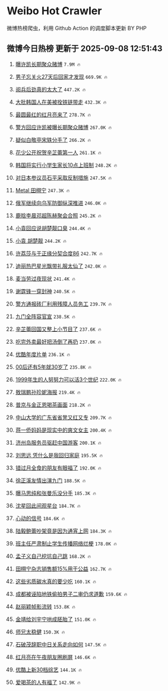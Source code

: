 # Weibo Hot Crawler 



微博热榜爬虫，利用 Github Action 的调度脚本更新 BY PHP 


## 微博今日热榜 更新于 2025-09-08 12:51:43 
1. [曝许凯长期聚众赌博](https://s.weibo.com/weibo?q=%23%E6%9B%9D%E8%AE%B8%E5%87%AF%E9%95%BF%E6%9C%9F%E8%81%9A%E4%BC%97%E8%B5%8C%E5%8D%9A%23&t=31&band_rank=1&Refer=top) `7.9M 🔥` 

1. [男子忘关火27天后回家才发现](https://s.weibo.com/weibo?q=%23%E7%94%B7%E5%AD%90%E5%BF%98%E5%85%B3%E7%81%AB27%E5%A4%A9%E5%90%8E%E5%9B%9E%E5%AE%B6%E6%89%8D%E5%8F%91%E7%8E%B0%23&t=31&band_rank=2&Refer=top) `669.9K 🔥` 

1. [阅兵后劲真的太大了](https://s.weibo.com/weibo?q=%23%E9%98%85%E5%85%B5%E5%90%8E%E5%8A%B2%E7%9C%9F%E7%9A%84%E5%A4%AA%E5%A4%A7%E4%BA%86%23&t=31&band_rank=3&Refer=top) `447.2K 🔥` 

1. [大批韩国人在美被拴铁链带走](https://s.weibo.com/weibo?q=%E5%A4%A7%E6%89%B9%E9%9F%A9%E5%9B%BD%E4%BA%BA%E5%9C%A8%E7%BE%8E%E8%A2%AB%E6%8B%B4%E9%93%81%E9%93%BE%E5%B8%A6%E8%B5%B0&t=31&band_rank=4&Refer=top) `432.3K 🔥` 

1. [最圆最红的红月亮来了](https://s.weibo.com/weibo?q=%23%E6%9C%80%E5%9C%86%E6%9C%80%E7%BA%A2%E7%9A%84%E7%BA%A2%E6%9C%88%E4%BA%AE%E6%9D%A5%E4%BA%86%23&t=31&band_rank=5&Refer=top) `278.7K 🔥` 

1. [警方回应许凯被曝长期聚众赌博](https://s.weibo.com/weibo?q=%23%E8%AD%A6%E6%96%B9%E5%9B%9E%E5%BA%94%E8%AE%B8%E5%87%AF%E8%A2%AB%E6%9B%9D%E9%95%BF%E6%9C%9F%E8%81%9A%E4%BC%97%E8%B5%8C%E5%8D%9A%23&t=31&band_rank=6&Refer=top) `267.0K 🔥` 

1. [疑似白敬亭宋轶分手了](https://s.weibo.com/weibo?q=%23%E7%96%91%E4%BC%BC%E7%99%BD%E6%95%AC%E4%BA%AD%E5%AE%8B%E8%BD%B6%E5%88%86%E6%89%8B%E4%BA%86%23&t=31&band_rank=7&Refer=top) `266.2K 🔥` 

1. [花少公开祝贺辛芷蕾第一人](https://s.weibo.com/weibo?q=%23%E8%8A%B1%E5%B0%91%E5%85%AC%E5%BC%80%E7%A5%9D%E8%B4%BA%E8%BE%9B%E8%8A%B7%E8%95%BE%E7%AC%AC%E4%B8%80%E4%BA%BA%23&t=31&band_rank=8&Refer=top) `261.1K 🔥` 

1. [韩国将实行小学生家长10点上班制](https://s.weibo.com/weibo?q=%23%E9%9F%A9%E5%9B%BD%E5%B0%86%E5%AE%9E%E8%A1%8C%E5%B0%8F%E5%AD%A6%E7%94%9F%E5%AE%B6%E9%95%BF10%E7%82%B9%E4%B8%8A%E7%8F%AD%E5%88%B6%23&t=31&band_rank=9&Refer=top) `248.2K 🔥` 

1. [对日本参议员石平采取反制措施](https://s.weibo.com/weibo?q=%23%E5%AF%B9%E6%97%A5%E6%9C%AC%E5%8F%82%E8%AE%AE%E5%91%98%E7%9F%B3%E5%B9%B3%E9%87%87%E5%8F%96%E5%8F%8D%E5%88%B6%E6%8E%AA%E6%96%BD%23&t=31&band_rank=10&Refer=top) `247.5K 🔥` 

1. [Metal 田栩宁](https://s.weibo.com/weibo?q=Metal%20%E7%94%B0%E6%A0%A9%E5%AE%81&t=31&band_rank=11&Refer=top) `247.3K 🔥` 

1. [俄军继续向乌军防御纵深推进](https://s.weibo.com/weibo?q=%23%E4%BF%84%E5%86%9B%E7%BB%A7%E7%BB%AD%E5%90%91%E4%B9%8C%E5%86%9B%E9%98%B2%E5%BE%A1%E7%BA%B5%E6%B7%B1%E6%8E%A8%E8%BF%9B%23&t=31&band_rank=12&Refer=top) `246.0K 🔥` 

1. [鹿晗李晨邓超陈赫聚会合照](https://s.weibo.com/weibo?q=%23%E9%B9%BF%E6%99%97%E6%9D%8E%E6%99%A8%E9%82%93%E8%B6%85%E9%99%88%E8%B5%AB%E8%81%9A%E4%BC%9A%E5%90%88%E7%85%A7%23&t=31&band_rank=13&Refer=top) `245.2K 🔥` 

1. [小袁回应说胡楚靓口臭](https://s.weibo.com/weibo?q=%23%E5%B0%8F%E8%A2%81%E5%9B%9E%E5%BA%94%E8%AF%B4%E8%83%A1%E6%A5%9A%E9%9D%93%E5%8F%A3%E8%87%AD%23&t=31&band_rank=14&Refer=top) `244.4K 🔥` 

1. [小袁 胡楚靓](https://s.weibo.com/weibo?q=%E5%B0%8F%E8%A2%81%20%E8%83%A1%E6%A5%9A%E9%9D%93&t=31&band_rank=15&Refer=top) `244.2K 🔥` 

1. [许荔莎与于正缘分契合度86](https://s.weibo.com/weibo?q=%23%E8%AE%B8%E8%8D%94%E8%8E%8E%E4%B8%8E%E4%BA%8E%E6%AD%A3%E7%BC%98%E5%88%86%E5%A5%91%E5%90%88%E5%BA%A686%23&t=31&band_rank=16&Refer=top) `242.7K 🔥` 

1. [迪丽热巴星光飘带礼服太仙了](https://s.weibo.com/weibo?q=%23%E8%BF%AA%E4%B8%BD%E7%83%AD%E5%B7%B4%E6%98%9F%E5%85%89%E9%A3%98%E5%B8%A6%E7%A4%BC%E6%9C%8D%E5%A4%AA%E4%BB%99%E4%BA%86%23&t=31&band_rank=17&Refer=top) `242.0K 🔥` 

1. [麦当劳过夜现状](https://s.weibo.com/weibo?q=%E9%BA%A6%E5%BD%93%E5%8A%B3%E8%BF%87%E5%A4%9C%E7%8E%B0%E7%8A%B6&t=31&band_rank=18&Refer=top) `241.4K 🔥` 

1. [谢霆锋一穿封神](https://s.weibo.com/weibo?q=%23%E8%B0%A2%E9%9C%86%E9%94%8B%E4%B8%80%E7%A9%BF%E5%B0%81%E7%A5%9E%23&t=31&band_rank=19&Refer=top) `240.5K 🔥` 

1. [警方通报砖厂利用残障人员务工](https://s.weibo.com/weibo?q=%23%E8%AD%A6%E6%96%B9%E9%80%9A%E6%8A%A5%E7%A0%96%E5%8E%82%E5%88%A9%E7%94%A8%E6%AE%8B%E9%9A%9C%E4%BA%BA%E5%91%98%E5%8A%A1%E5%B7%A5%23&t=31&band_rank=20&Refer=top) `239.7K 🔥` 

1. [九门全阵容官宣](https://s.weibo.com/weibo?q=%23%E4%B9%9D%E9%97%A8%E5%85%A8%E9%98%B5%E5%AE%B9%E5%AE%98%E5%AE%A3%23&t=31&band_rank=21&Refer=top) `238.5K 🔥` 

1. [辛芷蕾回国又整上小节目了](https://s.weibo.com/weibo?q=%E8%BE%9B%E8%8A%B7%E8%95%BE%E5%9B%9E%E5%9B%BD%E5%8F%88%E6%95%B4%E4%B8%8A%E5%B0%8F%E8%8A%82%E7%9B%AE%E4%BA%86&t=31&band_rank=22&Refer=top) `237.6K 🔥` 

1. [吃完外卖最好把汤倒了再扔](https://s.weibo.com/weibo?q=%E5%90%83%E5%AE%8C%E5%A4%96%E5%8D%96%E6%9C%80%E5%A5%BD%E6%8A%8A%E6%B1%A4%E5%80%92%E4%BA%86%E5%86%8D%E6%89%94&t=31&band_rank=23&Refer=top) `237.0K 🔥` 

1. [优酷年度片单](https://s.weibo.com/weibo?q=%E4%BC%98%E9%85%B7%E5%B9%B4%E5%BA%A6%E7%89%87%E5%8D%95&t=31&band_rank=24&Refer=top) `236.1K 🔥` 

1. [00后还有5年就30岁了](https://s.weibo.com/weibo?q=00%E5%90%8E%E8%BF%98%E6%9C%895%E5%B9%B4%E5%B0%B130%E5%B2%81%E4%BA%86&t=31&band_rank=25&Refer=top) `235.8K 🔥` 

1. [1999年生的人努努力可以活3个世纪](https://s.weibo.com/weibo?q=1999%E5%B9%B4%E7%94%9F%E7%9A%84%E4%BA%BA%E5%8A%AA%E5%8A%AA%E5%8A%9B%E5%8F%AF%E4%BB%A5%E6%B4%BB3%E4%B8%AA%E4%B8%96%E7%BA%AA&t=31&band_rank=26&Refer=top) `222.0K 🔥` 

1. [敖瑞鹏孙珍妮海报](https://s.weibo.com/weibo?q=%23%E6%95%96%E7%91%9E%E9%B9%8F%E5%AD%99%E7%8F%8D%E5%A6%AE%E6%B5%B7%E6%8A%A5%23&t=31&band_rank=27&Refer=top) `219.4K 🔥` 

1. [普京与金正恩喝茶画面](https://s.weibo.com/weibo?q=%23%E6%99%AE%E4%BA%AC%E4%B8%8E%E9%87%91%E6%AD%A3%E6%81%A9%E5%96%9D%E8%8C%B6%E7%94%BB%E9%9D%A2%23&t=31&band_rank=28&Refer=top) `218.2K 🔥` 

1. [中山大学的广东省省凳又红又专](https://s.weibo.com/weibo?q=%E4%B8%AD%E5%B1%B1%E5%A4%A7%E5%AD%A6%E7%9A%84%E5%B9%BF%E4%B8%9C%E7%9C%81%E7%9C%81%E5%87%B3%E5%8F%88%E7%BA%A2%E5%8F%88%E4%B8%93&t=31&band_rank=29&Refer=top) `209.7K 🔥` 

1. [蒋一侨妈妈是现实中的爽文女主](https://s.weibo.com/weibo?q=%E8%92%8B%E4%B8%80%E4%BE%A8%E5%A6%88%E5%A6%88%E6%98%AF%E7%8E%B0%E5%AE%9E%E4%B8%AD%E7%9A%84%E7%88%BD%E6%96%87%E5%A5%B3%E4%B8%BB&t=31&band_rank=30&Refer=top) `200.4K 🔥` 

1. [济州岛服务员驱赶中国游客](https://s.weibo.com/weibo?q=%E6%B5%8E%E5%B7%9E%E5%B2%9B%E6%9C%8D%E5%8A%A1%E5%91%98%E9%A9%B1%E8%B5%B6%E4%B8%AD%E5%9B%BD%E6%B8%B8%E5%AE%A2&t=31&band_rank=31&Refer=top) `200.1K 🔥` 

1. [刘思远 凭什么是我回归家庭](https://s.weibo.com/weibo?q=%E5%88%98%E6%80%9D%E8%BF%9C%20%E5%87%AD%E4%BB%80%E4%B9%88%E6%98%AF%E6%88%91%E5%9B%9E%E5%BD%92%E5%AE%B6%E5%BA%AD&t=31&band_rank=32&Refer=top) `195.5K 🔥` 

1. [错过月全食的朋友有眼福了](https://s.weibo.com/weibo?q=%23%E9%94%99%E8%BF%87%E6%9C%88%E5%85%A8%E9%A3%9F%E7%9A%84%E6%9C%8B%E5%8F%8B%E6%9C%89%E7%9C%BC%E7%A6%8F%E4%BA%86%23&t=31&band_rank=33&Refer=top) `192.0K 🔥` 

1. [徐正溪友情出演九门](https://s.weibo.com/weibo?q=%23%E5%BE%90%E6%AD%A3%E6%BA%AA%E5%8F%8B%E6%83%85%E5%87%BA%E6%BC%94%E4%B9%9D%E9%97%A8%23&t=31&band_rank=34&Refer=top) `188.5K 🔥` 

1. [曝马思纯和张曼乐没分手](https://s.weibo.com/weibo?q=%E6%9B%9D%E9%A9%AC%E6%80%9D%E7%BA%AF%E5%92%8C%E5%BC%A0%E6%9B%BC%E4%B9%90%E6%B2%A1%E5%88%86%E6%89%8B&t=31&band_rank=35&Refer=top) `185.3K 🔥` 

1. [沈星回此间观星台](https://s.weibo.com/weibo?q=%E6%B2%88%E6%98%9F%E5%9B%9E%E6%AD%A4%E9%97%B4%E8%A7%82%E6%98%9F%E5%8F%B0&t=31&band_rank=36&Refer=top) `184.7K 🔥` 

1. [心动的信号](https://s.weibo.com/weibo?q=%E5%BF%83%E5%8A%A8%E7%9A%84%E4%BF%A1%E5%8F%B7&t=31&band_rank=37&Refer=top) `184.6K 🔥` 

1. [陆毅鲍蕾吵架竟是因为通宵上网](https://s.weibo.com/weibo?q=%E9%99%86%E6%AF%85%E9%B2%8D%E8%95%BE%E5%90%B5%E6%9E%B6%E7%AB%9F%E6%98%AF%E5%9B%A0%E4%B8%BA%E9%80%9A%E5%AE%B5%E4%B8%8A%E7%BD%91&t=31&band_rank=38&Refer=top) `184.3K 🔥` 

1. [班主任严肃制止学生传播网络烂梗](https://s.weibo.com/weibo?q=%23%E7%8F%AD%E4%B8%BB%E4%BB%BB%E4%B8%A5%E8%82%83%E5%88%B6%E6%AD%A2%E5%AD%A6%E7%94%9F%E4%BC%A0%E6%92%AD%E7%BD%91%E7%BB%9C%E7%83%82%E6%A2%97%23&t=31&band_rank=39&Refer=top) `178.0K 🔥` 

1. [孟子义自己挖坑自己跳](https://s.weibo.com/weibo?q=%E5%AD%9F%E5%AD%90%E4%B9%89%E8%87%AA%E5%B7%B1%E6%8C%96%E5%9D%91%E8%87%AA%E5%B7%B1%E8%B7%B3&t=31&band_rank=40&Refer=top) `168.2K 🔥` 

1. [田栩宁杂志销售额15%用于公益](https://s.weibo.com/weibo?q=%23%E7%94%B0%E6%A0%A9%E5%AE%81%E6%9D%82%E5%BF%97%E9%94%80%E5%94%AE%E9%A2%9D15%25%E7%94%A8%E4%BA%8E%E5%85%AC%E7%9B%8A%23&t=31&band_rank=41&Refer=top) `162.7K 🔥` 

1. [这些劣质碳水真的要少吃](https://s.weibo.com/weibo?q=%23%E8%BF%99%E4%BA%9B%E5%8A%A3%E8%B4%A8%E7%A2%B3%E6%B0%B4%E7%9C%9F%E7%9A%84%E8%A6%81%E5%B0%91%E5%90%83%23&t=31&band_rank=42&Refer=top) `160.1K 🔥` 

1. [成都被诬陷地铁偷拍男子二审仍求道歉](https://s.weibo.com/weibo?q=%23%E6%88%90%E9%83%BD%E8%A2%AB%E8%AF%AC%E9%99%B7%E5%9C%B0%E9%93%81%E5%81%B7%E6%8B%8D%E7%94%B7%E5%AD%90%E4%BA%8C%E5%AE%A1%E4%BB%8D%E6%B1%82%E9%81%93%E6%AD%89%23&t=31&band_rank=43&Refer=top) `159.6K 🔥` 

1. [赵丽颖帧影流转](https://s.weibo.com/weibo?q=%23%E8%B5%B5%E4%B8%BD%E9%A2%96%E5%B8%A7%E5%BD%B1%E6%B5%81%E8%BD%AC%23&t=31&band_rank=44&Refer=top) `153.8K 🔥` 

1. [金靖给刘宇宁哄成胚胎了](https://s.weibo.com/weibo?q=%E9%87%91%E9%9D%96%E7%BB%99%E5%88%98%E5%AE%87%E5%AE%81%E5%93%84%E6%88%90%E8%83%9A%E8%83%8E%E4%BA%86&t=31&band_rank=45&Refer=top) `151.0K 🔥` 

1. [师兄太稳健](https://s.weibo.com/weibo?q=%E5%B8%88%E5%85%84%E5%A4%AA%E7%A8%B3%E5%81%A5&t=31&band_rank=46&Refer=top) `150.3K 🔥` 

1. [石破茂辞职中日关系走向如何](https://s.weibo.com/weibo?q=%E7%9F%B3%E7%A0%B4%E8%8C%82%E8%BE%9E%E8%81%8C%E4%B8%AD%E6%97%A5%E5%85%B3%E7%B3%BB%E8%B5%B0%E5%90%91%E5%A6%82%E4%BD%95&t=31&band_rank=47&Refer=top) `147.5K 🔥` 

1. [红月亮在午夜朋友圈刷屏](https://s.weibo.com/weibo?q=%23%E7%BA%A2%E6%9C%88%E4%BA%AE%E5%9C%A8%E5%8D%88%E5%A4%9C%E6%9C%8B%E5%8F%8B%E5%9C%88%E5%88%B7%E5%B1%8F%23&t=31&band_rank=48&Refer=top) `146.6K 🔥` 

1. [优酷上新30档综艺](https://s.weibo.com/weibo?q=%23%E4%BC%98%E9%85%B7%E4%B8%8A%E6%96%B030%E6%A1%A3%E7%BB%BC%E8%89%BA%23&t=31&band_rank=49&Refer=top) `144.1K 🔥` 

1. [爱喝茶的人有福了](https://s.weibo.com/weibo?q=%E7%88%B1%E5%96%9D%E8%8C%B6%E7%9A%84%E4%BA%BA%E6%9C%89%E7%A6%8F%E4%BA%86&t=31&band_rank=50&Refer=top) `142.9K 🔥` 

